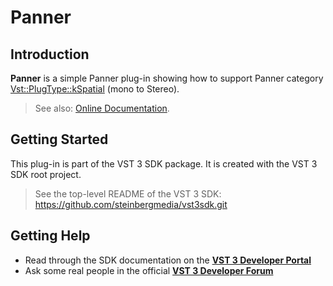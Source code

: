 # Panner

## Introduction

**Panner** is a simple Panner plug-in showing how to support Panner category [Vst::PlugType::kSpatial](https://steinbergmedia.github.io/vst3_doc/vstinterfaces/group__plugType.html#gaa334568999d986b4e50627646e51a8b4) (mono to Stereo).

> See also: [Online Documentation](https://steinbergmedia.github.io/vst3_dev_portal/pages/What+is+the+VST+3+SDK/Plug-in+Examples.html#panner).

## Getting Started

This plug-in is part of the VST 3 SDK package. It is created with the VST 3 SDK root project.

> See the top-level README of the VST 3 SDK: https://github.com/steinbergmedia/vst3sdk.git

## Getting Help

* Read through the SDK documentation on the **[VST 3 Developer Portal](https://steinbergmedia.github.io/vst3_dev_portal/pages/index.html)**
* Ask some real people in the official **[VST 3 Developer Forum](https://forums.steinberg.net/c/developer/103)**

